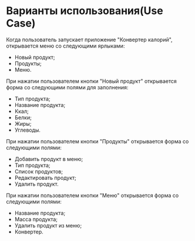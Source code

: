 Варианты использования(Use Case)
==========
Когда пользователь запускает приложение "Конвертер калорий", открывается меню со следующими ярлыками:
* Новый продукт;
* Продукты;
* Меню.

При нажатии пользователем кнопки "Новый продукт" открывается форма со следующими полями для заполнения:
* Тип продукта;
* Название продукта;
* Ккал;
* Белки;
* Жиры;
* Углеводы.

При нажатии пользователем кнопки "Продукты" открывается форма со следующими полями:
* Добавить продукт в меню;
* Тип продукта;
* Список продуктов;
* Редактировать продукт;
* Удалить продукт.
 
При нажатии пользователем кнопки "Меню" открывается форма со следующими полями:
* Название продукта;
* Масса продукта;
* Удалить продукт из меню;
* Конвертер.

